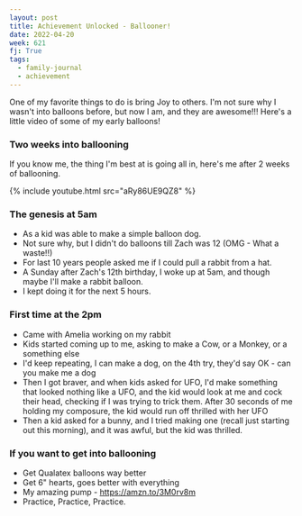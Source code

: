 ```yaml
---
layout: post
title: Achievement Unlocked - Ballooner!
date: 2022-04-20
week: 621
fj: True
tags:
  - family-journal
  - achievement
---
```


One of my favorite things to do is bring Joy to others. I'm not sure why I wasn't into balloons before, but now I am, and they are awesome!!! Here's a little video of some of my early balloons!

### Two weeks into ballooning

If you know me, the thing I'm best at is going all in, here's me after 2 weeks of ballooning.

{% include youtube.html src="aRy86UE9QZ8" %}

### The genesis at 5am

- As a kid was able to make a simple balloon dog.
- Not sure why, but I didn't do balloons till Zach was 12 (OMG - What a waste!!)
- For last 10 years people asked me if I could pull a rabbit from a hat.
- A Sunday after Zach's 12th birthday, I woke up at 5am, and though maybe I'll make a rabbit balloon.
- I kept doing it for the next 5 hours.

### First time at the 2pm

- Came with Amelia working on my rabbit
- Kids started coming up to me, asking to make a Cow, or a Monkey, or a something else
- I'd keep repeating, I can make a dog, on the 4th try, they'd say OK - can you make me a dog
- Then I got braver, and when kids asked for UFO, I'd make something that looked nothing like a UFO, and the kid would look at me and cock their head, checking if I was trying to trick them. After 30 seconds of me holding my composure, the kid would run off thrilled with her UFO
- Then a kid asked for a bunny, and I tried making one (recall just starting out this morning), and it was awful, but the kid was thrilled.

### If you want to get into ballooning

- Get Qualatex balloons way better
- Get 6" hearts, goes better with everything
- My amazing pump - <https://amzn.to/3M0rv8m>
- Practice, Practice, Practice.
